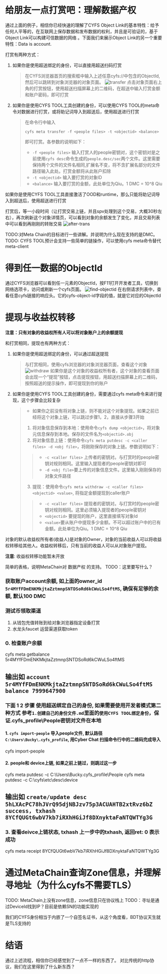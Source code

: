 # 给朋友一点打赏吧：理解数据产权
通过上面的例子，相信你已经快速的理解了CYFS Object Link的基本特性：给予任何人平等的，在互联网上保存数据和发布数据的权利，并且是可验证的，基于Object Link可以构建可信数据的网络 。下面我们来展示Object Link的另一个重要特性：Data is account.



打赏有两种方式：
1. 如果你是使用超送绑定的身份，可以直接用超送扫码打赏
   > 在CYFS浏览器首页的搜索框中输入上述任意cyfs://中包含的ObjectId,然后可以跳转到对象浏览器的对象页面。
   > ![transfer](images/transfer_to_file.jpg)
   > 点击对象页面右上角的打赏按钮，使用超送扫描屏幕上的二维码，在超送中输入打赏金额和账户密码，即可打赏
2. 如果你是使用CYFS TOOL工具创建的身份，可以使用CYFS TOOL的meta命令对数据进行打赏，或将助记词导入到超送后，使用超送进行打赏
   > 在命令行中输入
   > ```shell
   > cyfs meta transfer -f <people files> -t <objectid> <balance>
   > ```
   > 即可打赏。各参数的说明如下：
   > - `-f <people files>` 输入打赏人的people密钥对，这个密钥对是之前使用`cyfs desc`命令生成的`people.desc/sec`两个文件。这里需要保持两个文件的文件名相同,扩展名不变，将不含扩展名部分的文件路径输入此处。打赏金额将从此账户扣除
   > - `-t <objectid>` 输入要打赏的对象ID
   > - `<balance>` 输入要打赏的金额，此处单位为Qiu。1 DMC = 10^8 Qiu

如果你是使用CYFS TOOL工具直接激活了OOD和runtime，那么只能将助记词导入到超送后，使用超送进行打赏

打赏后，等一小段时间（让打赏交易上链，并且spv处理到这个交易，大概30秒左右），再次刷新这个对象详情页，可以看到对象的余额发生了变化，并且交易列表中可以看到再刚刚的转账交易
![after-trans](images/after_trans.jpg)

TODO:对Meta Chain的目标进行一些讲解。并说明为什么现在支持的是DMC。
TODO: CYFS TOOL预计会支持一些简单的链操作，可以使用cyfs meta命令替代meta-client

# 得到任一数据的ObjectId
通过CYFS浏览器可以看到任一元素的ObjectId，按F11打开开发者工具，切换到网络选项卡，访问或刷新一个cyfs页面。
![find-objectid](images/find_objectid.jpg)
在右侧请求列表中，查看任意cyfs链接的响应头。它的cyfs-object-id字段的值，就是它对应的ObjectId

# 提现与收益权转移
**注意：只有对象的收益权所有人可以将对象账户上的余额提现**

和打赏相同，提现也有两种方式：
1. 如果你是使用超送绑定的身份，可以通过超送提现
   > 与打赏相同，使用cyfs浏览器的对象浏览器页面，查看这个对象
   > ![withdraw](images/withdraw.jpg)
   > 如果你是这个对象的收益权所有者，这个对象的查看页面会出现一个“提现”按钮，点击提现按钮，用超送扫描屏幕上的二维码，按照超送的提示操作，即可提现到你的账户
2. 如果你是使用CYFS TOOL工具创建的身份，需要通过cyfs meta命令来进行提现，这个步骤会比较复杂
   > - 如果你之前没有将对象上链，则不能对这个对象提现。如果之前已经将这个对象上链，可以跳过步骤1，2，直接从步骤3开始
   > 1. 将对象信息保存到本地：使用命令`cyfs dump <objectid>`，将对象元信息保存到本地。保存的文件名为`<objectid>.obj`
   > 2. 将对象信息上链：使用命令`cyfs meta putdesc -c <caller files> -d <obj file>`，将刚刚保存的对象上链。参数说明如下：
   > > - `-c <caller files>` 上传者的密钥对。与打赏时的people密钥对规则相同。这里输入提现者的people密钥对即可
   > > - `-d <obj file>`要上传的对象信息文件。这里输入刚刚保存的对象文件路径
   > 3. 提现：使用命令`cyfs meta withdraw -c <caller files> <objectid> <value>`, 将指定金额提现到caller账户
   > > - `-c <caller files>` 提现者的密钥对。与打赏时的people密钥对规则相同。这里必须输入提现者的people密钥对
   > > - `<objectid>` 要提现的账户，这里直接填写对象Id
   > > - `<value>`要从账户中提现多少金额。不可以超过账户中的已有金额。此处单位为Qiu。1 DMC = 10^8 Qiu

对象的默认收益权所有者(收益人)是对象的Owner，对象的当前收益人可以将收益权转移给其他人。收益权转移后，只有当前的收益人可以从对象账户提现。

**注意**: 收益权转移功能暂未开放

简单的表格，说明MetaChain对 数据产权 的支持。
TODO：这里要写什么？

### 获取账户account余额, 如上面的owner_id `5r4MYfFDmENKMkjtaZztmnpSNTDSoRd6kCWuLSo4ftMS`, 确保有足够的余额, 默认100 DMC
### 测试币领取渠道
 1. 从钱包充值转账到给对象浏览器指定设备打赏
 2. 水龙头faucet 运营渠道获取token

### 0. 检查账户余额
cyfs meta getbalance 5r4MYfFDmENKMkjtaZztmnpSNTDSoRd6kCWuLSo4ftMS
## 输出如 `account 5r4MYfFDmENKMkjtaZztmnpSNTDSoRd6kCWuLSo4ftMS balance 7999647900`

### 下面 1 2 步骤 使用超送绑定自己的身份, 如果需要使用开发者模式第二种方式 参考`1.创建自己的身份文件.md`里面的`使用CYFS TOOL绑定身份`，保证.cyfs_profile\People密钥对文件在本地
#### 1. `cyfs import-people` 导入people文件, 默认路径`C:\Users\Bucky\.cyfs_profile`, 用Cyber Chat 扫描命令行中的二维码完成导入
cyfs import-people

#### 2. people和 device上链, 如果之前上链过，则跳过这一步
cyfs meta putdesc -c  C:\Users\Bucky\.cyfs_profile\People
cyfs meta putdesc -c C:\cyfs\etc\desc\device
## 输出如 `create/update desc 5hLXAcPC78hJVrQ95djNBJzv75p3ACUAHTB2xtRvz6bZ success, txhash 8YCfQUGt6wbV7kb7iRXhHGiJf8DXnyktaFaNTQWTYg3G`

### 3. 查看deivce上链状态, txhash 上一步中的txhash, 返回ret: 0 表示成功
cyfs meta receipt 8YCfQUGt6wbV7kb7iRXhHGiJf8DXnyktaFaNTQWTYg3G

# 通过MetaChain查询Zone信息，并理解寻地址（为什么cyfs不需要TLS）
TODO: MetaChain上没有zone信息，zone信息只在协议栈上
TODO：寻址是通过DeviceId找到IP？目前是依赖SN的功能实现的

我们的CYFS身份相当于内嵌了一个自签名证书，从这个角度看，BDT协议天生就是TLS支持的


# 结语
通过上述流程，相信你已经感觉到了一点不一样的东西了。
对比传统的http协议，我们在这里得到了什么新东西？